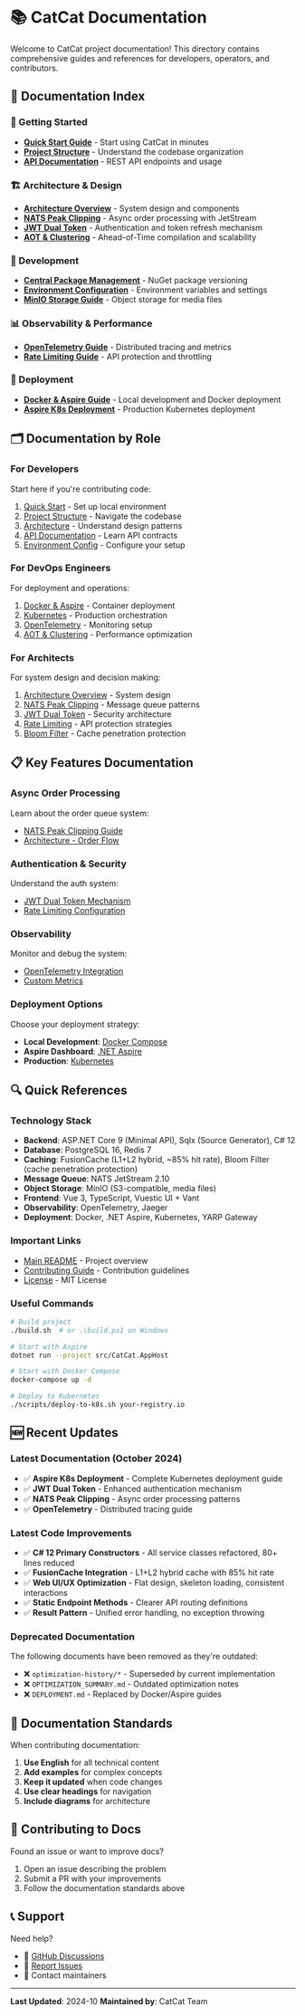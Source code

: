 # 📚 CatCat Documentation

Welcome to CatCat project documentation! This directory contains comprehensive guides and references for developers, operators, and contributors.

## 📖 Documentation Index

### 🚀 Getting Started
- **[Quick Start Guide](../README.md#⚡-快速开始)** - Start using CatCat in minutes
- **[Project Structure](PROJECT_STRUCTURE.md)** - Understand the codebase organization
- **[API Documentation](API.md)** - REST API endpoints and usage

### 🏗️ Architecture & Design
- **[Architecture Overview](ARCHITECTURE.md)** - System design and components
- **[NATS Peak Clipping](NATS_PEAK_CLIPPING.md)** - Async order processing with JetStream
- **[JWT Dual Token](JWT_DUAL_TOKEN.md)** - Authentication and token refresh mechanism
- **[AOT & Clustering](AOT_AND_CLUSTER.md)** - Ahead-of-Time compilation and scalability

### 🔧 Development
- **[Central Package Management](CENTRAL_PACKAGE_MANAGEMENT.md)** - NuGet package versioning
- **[Environment Configuration](ENVIRONMENT.md)** - Environment variables and settings
- **[MinIO Storage Guide](MINIO_STORAGE_GUIDE.md)** - Object storage for media files

### 📊 Observability & Performance
- **[OpenTelemetry Guide](OPENTELEMETRY_GUIDE.md)** - Distributed tracing and metrics
- **[Rate Limiting Guide](RATE_LIMITING_GUIDE.md)** - API protection and throttling

### 🚢 Deployment
- **[Docker & Aspire Guide](DOCKER_ASPIRE_GUIDE.md)** - Local development and Docker deployment
- **[Aspire K8s Deployment](ASPIRE_K8S_DEPLOYMENT.md)** - Production Kubernetes deployment

## 🗂️ Documentation by Role

### For Developers
Start here if you're contributing code:
1. [Quick Start](../README.md#⚡-快速开始) - Set up local environment
2. [Project Structure](PROJECT_STRUCTURE.md) - Navigate the codebase
3. [Architecture](ARCHITECTURE.md) - Understand design patterns
4. [API Documentation](API.md) - Learn API contracts
5. [Environment Config](ENVIRONMENT.md) - Configure your setup

### For DevOps Engineers
For deployment and operations:
1. [Docker & Aspire](DOCKER_ASPIRE_GUIDE.md) - Container deployment
2. [Kubernetes](ASPIRE_K8S_DEPLOYMENT.md) - Production orchestration
3. [OpenTelemetry](OPENTELEMETRY_GUIDE.md) - Monitoring setup
4. [AOT & Clustering](AOT_AND_CLUSTER.md) - Performance optimization

### For Architects
For system design and decision making:
1. [Architecture Overview](ARCHITECTURE.md) - System design
2. [NATS Peak Clipping](NATS_PEAK_CLIPPING.md) - Message queue patterns
3. [JWT Dual Token](JWT_DUAL_TOKEN.md) - Security architecture
4. [Rate Limiting](RATE_LIMITING_GUIDE.md) - API protection strategies
5. [Bloom Filter](BLOOM_FILTER_GUIDE.md) - Cache penetration protection

## 📋 Key Features Documentation

### Async Order Processing
Learn about the order queue system:
- [NATS Peak Clipping Guide](NATS_PEAK_CLIPPING.md)
- [Architecture - Order Flow](ARCHITECTURE.md#订单流程)

### Authentication & Security
Understand the auth system:
- [JWT Dual Token Mechanism](JWT_DUAL_TOKEN.md)
- [Rate Limiting Configuration](RATE_LIMITING_GUIDE.md)

### Observability
Monitor and debug the system:
- [OpenTelemetry Integration](OPENTELEMETRY_GUIDE.md)
- [Custom Metrics](OPENTELEMETRY_GUIDE.md#custom-metrics)

### Deployment Options
Choose your deployment strategy:
- **Local Development**: [Docker Compose](DOCKER_ASPIRE_GUIDE.md#docker-compose-部署)
- **Aspire Dashboard**: [.NET Aspire](DOCKER_ASPIRE_GUIDE.md#aspire-orchestration)
- **Production**: [Kubernetes](ASPIRE_K8S_DEPLOYMENT.md)

## 🔍 Quick References

### Technology Stack
- **Backend**: ASP.NET Core 9 (Minimal API), Sqlx (Source Generator), C# 12
- **Database**: PostgreSQL 16, Redis 7
- **Caching**: FusionCache (L1+L2 hybrid, ~85% hit rate), Bloom Filter (cache penetration protection)
- **Message Queue**: NATS JetStream 2.10
- **Object Storage**: MinIO (S3-compatible, media files)
- **Frontend**: Vue 3, TypeScript, Vuestic UI + Vant
- **Observability**: OpenTelemetry, Jaeger
- **Deployment**: Docker, .NET Aspire, Kubernetes, YARP Gateway

### Important Links
- [Main README](../README.md) - Project overview
- [Contributing Guide](../CONTRIBUTING.md) - Contribution guidelines
- [License](../LICENSE) - MIT License

### Useful Commands
```bash
# Build project
./build.sh  # or .\build.ps1 on Windows

# Start with Aspire
dotnet run --project src/CatCat.AppHost

# Start with Docker Compose
docker-compose up -d

# Deploy to Kubernetes
./scripts/deploy-to-k8s.sh your-registry.io
```

## 🆕 Recent Updates

### Latest Documentation (October 2024)
- ✅ **Aspire K8s Deployment** - Complete Kubernetes deployment guide
- ✅ **JWT Dual Token** - Enhanced authentication mechanism
- ✅ **NATS Peak Clipping** - Async order processing patterns
- ✅ **OpenTelemetry** - Distributed tracing guide

### Latest Code Improvements
- ✅ **C# 12 Primary Constructors** - All service classes refactored, 80+ lines reduced
- ✅ **FusionCache Integration** - L1+L2 hybrid cache with 85% hit rate
- ✅ **Web UI/UX Optimization** - Flat design, skeleton loading, consistent interactions
- ✅ **Static Endpoint Methods** - Clearer API routing definitions
- ✅ **Result Pattern** - Unified error handling, no exception throwing

### Deprecated Documentation
The following documents have been removed as they're outdated:
- ❌ `optimization-history/*` - Superseded by current implementation
- ❌ `OPTIMIZATION_SUMMARY.md` - Outdated optimization notes
- ❌ `DEPLOYMENT.md` - Replaced by Docker/Aspire guides

## 📝 Documentation Standards

When contributing documentation:
1. **Use English** for all technical content
2. **Add examples** for complex concepts
3. **Keep it updated** when code changes
4. **Use clear headings** for navigation
5. **Include diagrams** for architecture

## 🤝 Contributing to Docs

Found an issue or want to improve docs?
1. Open an issue describing the problem
2. Submit a PR with your improvements
3. Follow the documentation standards above

## 📞 Support

Need help?
- 💬 [GitHub Discussions](https://github.com/your-org/CatCat/discussions)
- 🐛 [Report Issues](https://github.com/your-org/CatCat/issues)
- 📧 Contact maintainers

---

**Last Updated**: 2024-10
**Maintained by**: CatCat Team

